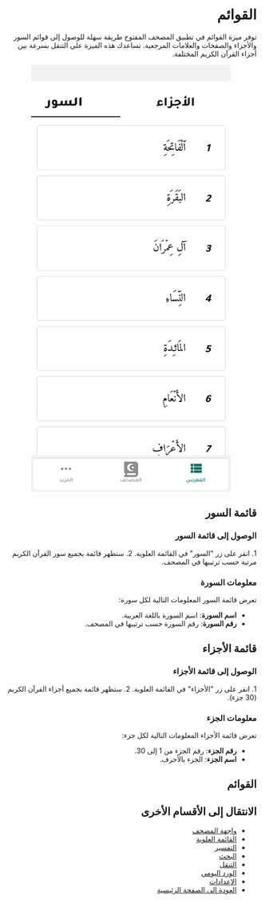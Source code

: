 <style>
  body { direction: rtl; text-align: right; }
  img {
    display: block;
    margin: 0 auto;
    max-width: 100%;
    height: auto;
  }
</style>

# القوائم

توفر ميزة القوائم في تطبيق المصحف المفتوح طريقة سهلة للوصول إلى قوائم السور والأجزاء والصفحات والعلامات المرجعية. تساعدك هذه الميزة على التنقل بسرعة بين أجزاء القرآن الكريم المختلفة.

![واجهة القوائم](../screenshots/lists-screen.png)

## قائمة السور

### الوصول إلى قائمة السور

<div dir="rtl">
1. انقر على زر "السور" في القائمة العلوية.
2. ستظهر قائمة بجميع سور القرآن الكريم مرتبة حسب ترتيبها في المصحف.
</div>

### معلومات السورة

تعرض قائمة السور المعلومات التالية لكل سورة:

- **اسم السورة**: اسم السورة باللغة العربية.
- **رقم السورة**: رقم السورة حسب ترتيبها في المصحف.

## قائمة الأجزاء

### الوصول إلى قائمة الأجزاء

<div dir="rtl">
1. انقر على زر "الأجزاء" في القائمة العلوية.
2. ستظهر قائمة بجميع أجزاء القرآن الكريم (30 جزء).
</div>

### معلومات الجزء

تعرض قائمة الأجزاء المعلومات التالية لكل جزء:

- **رقم الجزء**: رقم الجزء من 1 إلى 30.
- **اسم الجزء**: الجزء بالأحرف.

## القوائم

## الانتقال إلى الأقسام الأخرى

- [واجهة المصحف](./mushaf_interface.md)
- [القائمة العلوية](./top_menu.md)
- [التفسير](./tafseer.md)
- [البحث](./search.md)
- [التنقل](./navigation.md)
- [الورد اليومي](./tracker.md)
- [الإعدادات](./settings.md)
- [العودة إلى الصفحة الرئيسية](./README.md)
